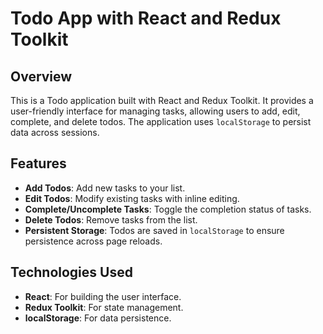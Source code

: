 # Todo App with React and Redux Toolkit

## Overview

This is a Todo application built with React and Redux Toolkit. It provides a user-friendly interface for managing tasks, allowing users to add, edit, complete, and delete todos. The application uses `localStorage` to persist data across sessions.

## Features

- **Add Todos**: Add new tasks to your list.
- **Edit Todos**: Modify existing tasks with inline editing.
- **Complete/Uncomplete Tasks**: Toggle the completion status of tasks.
- **Delete Todos**: Remove tasks from the list.
- **Persistent Storage**: Todos are saved in `localStorage` to ensure persistence across page reloads.

## Technologies Used

- **React**: For building the user interface.
- **Redux Toolkit**: For state management.
- **localStorage**: For data persistence.
